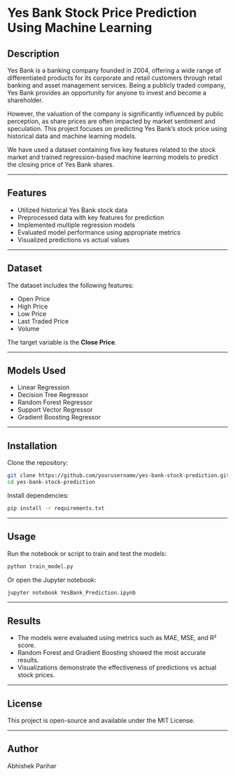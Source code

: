 # Yes Bank Stock Price Prediction Using Machine Learning

## Description

Yes Bank is a banking company founded in 2004, offering a wide range of differentiated products for its corporate and retail customers through retail banking and asset management services. Being a publicly traded company, Yes Bank provides an opportunity for anyone to invest and become a shareholder.

However, the valuation of the company is significantly influenced by public perception, as share prices are often impacted by market sentiment and speculation. This project focuses on predicting Yes Bank’s stock price using historical data and machine learning models.

We have used a dataset containing five key features related to the stock market and trained regression-based machine learning models to predict the closing price of Yes Bank shares.

---

## Features

- Utilized historical Yes Bank stock data
- Preprocessed data with key features for prediction
- Implemented multiple regression models
- Evaluated model performance using appropriate metrics
- Visualized predictions vs actual values

---

## Dataset

The dataset includes the following features:
- Open Price
- High Price
- Low Price
- Last Traded Price
- Volume

The target variable is the **Close Price**.

---

## Models Used

- Linear Regression
- Decision Tree Regressor
- Random Forest Regressor
- Support Vector Regressor
- Gradient Boosting Regressor

---

## Installation

Clone the repository:

```bash
git clone https://github.com/yourusername/yes-bank-stock-prediction.git
cd yes-bank-stock-prediction
```

Install dependencies:

```bash
pip install -r requirements.txt
```

---

## Usage

Run the notebook or script to train and test the models:

```bash
python train_model.py
```

Or open the Jupyter notebook:

```bash
jupyter notebook YesBank_Prediction.ipynb
```

---

## Results

- The models were evaluated using metrics such as MAE, MSE, and R² score.
- Random Forest and Gradient Boosting showed the most accurate results.
- Visualizations demonstrate the effectiveness of predictions vs actual stock prices.

---

## License

This project is open-source and available under the MIT License.

---

## Author

Abhishek Parihar